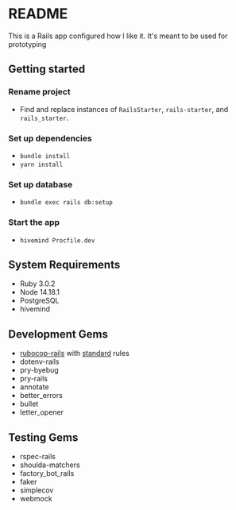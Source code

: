 # README

This is a Rails app configured how I like it. It's meant to be used for prototyping 

## Getting started

### Rename project

- Find and replace instances of `RailsStarter`, `rails-starter`, and `rails_starter`.

### Set up dependencies

- `bundle install`
- `yarn install`
  
### Set up database

- `bundle exec rails db:setup`

### Start the app

- `hivemind Procfile.dev`

## System Requirements

- Ruby 3.0.2
- Node 14.18.1
- PostgreSQL
- hivemind

## Development Gems

- [rubocop-rails](https://github.com/rubocop/rubocop-rails) with [standard](https://github.com/testdouble/standard) rules
- dotenv-rails
- pry-byebug
- pry-rails
- annotate
- better_errors
- bullet
- letter_opener
  
## Testing Gems

- rspec-rails
- shoulda-matchers
- factory_bot_rails
- faker
- simplecov
- webmock
